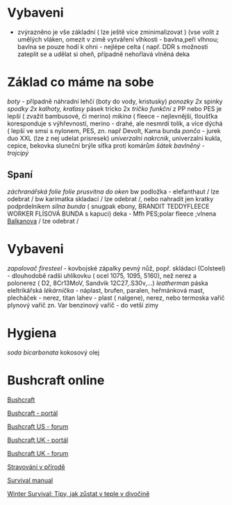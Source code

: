# Vybaveni 

- zvýrazněno je vše základní ( lze ještě více zminimalizovat )
(vse volit z umělých vláken, omezit v zimě vytváření vlhkosti - bavlna,peří vlhnou; bavlna se pouze hodí k ohni - nejlépe celta ( např. DDR s možnosti zateplit se a udělat si oheň, případně nehořlavá vlněná deka

# Základ co máme na sobe 

*boty* - případně náhradní lehčí (boty do vody, kristusky)
*ponozky 2x*
spinky
*spodky 2x*
*kalhoty, kraťasy*
pásek
tricko 2x
*tričko funkční* z PP nebo PES je lepší ( zvažit bambusové, či merino)
*mikina* ( fleece - nejlevnější, tloušťka koresponduje s výhřevností, merino - drahé, ale nesmrdí tolik, a více dýchá ( lepší ve smsi s nylonem, PES, zn. např Devolt, Kama
bunda
*pončo* - jurek duo XXL (lze z nej udelat prisresek)
*univerzalni nakrcnik*, univerzalni kukla, cepice, bekovka 
sluneční brýle
síťka proti komárům
*šátek bavlněný - trojcipý*

## Spaní

*záchranářská folie*
*folie prusvitna do oken*
bw podložka - elefanthaut / lze odebrat /
bw karimatka skladací  / lze odebrat /, nebo nahradit jen kratky podprdelnikem
*silna bunda* ( snugpak ebony, BRANDIT TEDDYFLEECE WORKER FLÍSOVÁ BUNDA  s kapuci)
deka - Mfh PES;polar fleece ;vlnena [Balkanova](https://balkanova.eco/)  / lze odebrat /

# Vybaveni

*zapalovač*
*firesteel* - kovbojské zápalky
pevný nůž, popř. skládací (Colsteel) - dlouhodobě radši uhlíkovku ( ocel 1075, 1095, 5160), než nerez a polonerez ( D2, 8Cr13MoV, Sandvik 12C27,.S30v,...)
*leatherman*
páska eleltrikářská
*lékárnička* - náplast, brufen, paralen, heřmánková mast,
plecháček - nerez, titan
lahev - plast ( nalgene), nerez, nebo termoska
vařič plynový
vařič zn. Var
benzinový vařič - do vetší zimy

# Hygiena

*soda bicarbonata*
kokosový olej


# Bushcraft online

[Bushcraft](http://bushcraft.cz/)

[Bushcraft - portál](https://bushcraftportal.cz/)

[Bushcraft US - forum](https://bushcraftusa-com.translate.goog/forum/?_x_tr_sl=en&_x_tr_tl=cs&_x_tr_hl=cs&_x_tr_pto=wapp)

[Bushcraft UK - portál](https://bushcraftuk-com.translate.goog/community/?_x_tr_sl=en&_x_tr_tl=cs&_x_tr_hl=cs&_x_tr_pto=wapp)

[Bushcraft UK - forum](https://bushcraftuk-com.translate.goog/community/threads/the-forum.128/?_x_tr_sl=en&_x_tr_tl=cs&_x_tr_hl=cs&_x_tr_pto=wapp)

[Stravování v přírodě](https://www.kurzypreziti.cz/clanek/4/Stravovani-v-prirode)

[Survival manual](https://github.com/bedjan/web/raw/main/Millis%20survival%20manual%20-%202019-12.pdf)

[Winter Survival: Tipy, jak zůstat v teple v divočině](https://www-superprepper-com.translate.goog/staying-warm-in-a-winter-wilderness/?_x_tr_sl=en&_x_tr_tl=cs&_x_tr_hl=cs&_x_tr_pto=wapp)

